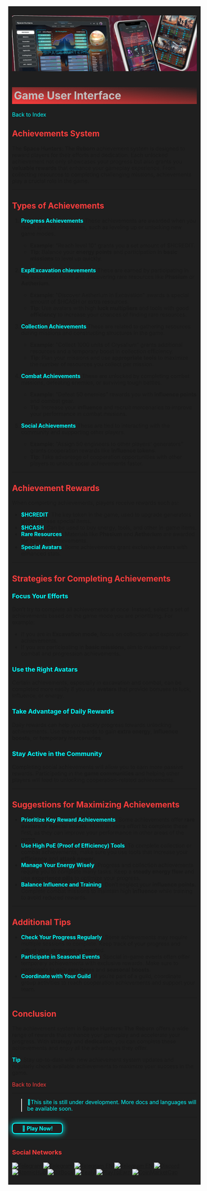 <div style="background-color:#1F1F1F; padding:10px;">

![UI-Banner](../../../static/img/UI-Banner.jpg)
# <div style="background: linear-gradient(185deg, #1F1F1F, #FF3D3D); padding: 5px; color: #FFFFFF;"><span style="color:#c0c0c0"> Game User Interface
[<span style="color:#00FFFF">Back to Index</span>](../../../index.md)

## **<span style="color:#FF3D3D">Achievements System</span>**

The **Space Hunters: The Reborn** achievement system is designed to reward players for their efforts and dedication. Each unlocked achievement not only showcases your progress but also grants you **valuable rewards** that enhance your gameplay experience. From collecting resources to completing challenging missions, achievements play a crucial role in the game.

---

## **<span style="color:#FF3D3D">Types of Achievements</span>**

1. **<span style="color:#00FFFF">Progress Achievements</span>**
   These achievements are awarded when you reach specific milestones, such as leveling up or unlocking new game modes.

   - **Example**: "Reach level 10" grants you a set amount of $HCREDIT.
   - **Tip**: Balance your **energy points** and participation in **basic missions** to level up quickly.

2. **<span style="color:#00FFFF">ExplExcavation chievements</span>**
   These are earned by participating in the excavation mode and discovering rare resources like **Phasium** or **Aetherium**.

   - **Example**: "Discover Aetherium in Excavation" awards a special amount of $HCASH or extra resources.
   - **Tip**: Use avatars with high **luck multipliers** and tools with good **efficiency** to increase your chances of finding rare resources.

3. **<span style="color:#00FFFF">Collection Achievements</span>**
   These are related to gathering resources during missions and constructing structures in the game.

   - **Example**: "Collect 1000 units of Crysalium" grants additional resources and a temporary boost in collection efficiency.
   - **Tip**: Plan your missions and use **appropriate tools** to maximize the number of resources you collect per mission.

4. **<span style="color:#00FFFF">Combat Achievements</span>**
   These are unlocked by completing combat missions, defeating enemies, or surviving tough battles.

   - **Example**: "Defeat 50 enemies" rewards you with **influence points** and combat gear.
   - **Tip**: Increase your **influence** and recruit mercenaries to improve your performance in combat missions.

5. **<span style="color:#00FFFF">Social Achievements</span>**
   These are tied to interacting with the community and supporting other players.

   - **Example**: "Assign 50 engineers to other players' generators" grants cooperation rewards like **influence tokens**.
   - **Tip**: Take advantage of cooperation opportunities with other players to unlock social achievements faster.

---

## **<span style="color:#FF3D3D">Achievement Rewards</span>**

When completing achievements, players receive rewards such as:

- **<span style="color:#00FFFF">$HCREDIT**: The key token in the game, used to upgrade generators and purchase special items.
- **<span style="color:#00FFFF">$HCASH**: Can be used to buy energy, tools, and other in-game items.
- **<span style="color:#00FFFF">Rare Resources**: Materials like **Phasium** and **Aetherium** are awarded for specific achievements.
- **<span style="color:#00FFFF">Special Avatars**: Some achievements grant exclusive avatars with enhanced stats.

---

## **<span style="color:#FF3D3D">Strategies for Completing Achievements</span>**

### **<span style="color:#00FFFF">Focus Your Efforts</span>**
Don’t try to complete all achievements at once. Instead, select a set of achievements based on the game mode you are prioritizing. For example:

- If you are in **Excavation mode**, focus on collection and exploration achievements.
- If you are participating in **basic missions**, aim to maximize your combat and progression achievements.

### **<span style="color:#00FFFF">Use the Right Avatars</span>**
Certain achievements, especially in excavation and combat, can be completed more easily if you use **avatars** that provide bonuses to luck, influence, or energy.

### **<span style="color:#00FFFF">Take Advantage of Daily Rewards</span>**
Daily rewards can help you quickly progress towards unlocking achievements. Use these rewards to gain **extra energy**, **influence boosts**, or **temporary mercenaries**.

### **<span style="color:#00FFFF">Stay Active in the Community</span>**
Completing social achievements will allow you to earn more passive rewards. Participating in the **game communities** and helping other players will lead to unlocking cooperation-related achievements.

---

## **<span style="color:#FF3D3D">Suggestions for Maximizing Achievements</span>**

- **<span style="color:#00FFFF">Prioritize Key Reward Achievements**: Some achievements offer **rare avatars** or **special boosts**. Make an extra effort to complete these first, as they can improve your performance in other areas of the game.
- **<span style="color:#00FFFF">Use High PoE (Proof of Efficiency) Tools**: To complete collection or combat achievements, make sure you use tools that increase your **efficiency** and **attack power**.
- **<span style="color:#00FFFF">Manage Your Energy Wisely**: Progress and collection achievements require you to complete many tasks. Keep a **steady energy flow** and use **experience pills** to optimize your progress.
- **<span style="color:#00FFFF">Balance Influence and Training**: Don’t neglect your **influence points**. Complete combat missions to maintain high **influence** while training to avoid reduced rewards.

---

## **<span style="color:#FF3D3D">Additional Tips</span>**

- **<span style="color:#00FFFF">Check Your Progress Regularly**: Some achievements may require multiple sessions to complete. Keep track of your progress and adjust your strategies as needed.
- **<span style="color:#00FFFF">Participate in Seasonal Events**: Special in-game events often offer temporary achievements with exclusive rewards. Make sure to participate to gain **rare items** and **seasonal boosts**.
- **<span style="color:#00FFFF">Coordinate with Your Guild**: If you’re part of a guild, coordinate group activities to reach cooperation achievements and support your team.

---

## **<span style="color:#FF3D3D">Conclusion</span>**

The achievement system in **Space Hunters: The Reborn** offers a wide range of rewards that enhance your gameplay and accelerate your progress. With **strategy** and **dedication**, you can complete these achievements and enjoy all the advantages they offer.

**<span style="color:#00FFFF">Tip**: Stay up-to-date with new achievement system updates and regularly check available achievements to maximize your success in the game.


[<span style="color:#FF3D3D">Back to Index</span>](../../../index.md)
<hr>

><span style="color:#00FFFF"> 🔧This site is still under development. More docs and languages will be available soon.</span>
<hr>
<a href="https://spacehunters.online" style="text-decoration:none;">
  <div style="display:inline-block; padding:4px 24px; background-color:#1F1F1F; color:#00FFFF; border: 2px solid #00FFFF; border-radius:8px; font-weight:bold; box-shadow: 0px 0px 15px #00FFFF; transition: background-color 0.3s, box-shadow 0.3s;">
    🚀 Play Now!
  </div>
</a>

<style>
  a:hover div {
    background-color: #00FFFF;
    color: #1F1F1F;
    box-shadow: 0px 0px 25px #00FFFF;
  }
</style>
****

### <span style="color:#FF3D3D"> Social Networks </span>

[![Telegram](https://img.shields.io/badge/Telegram-BOT-26A5E4?style=plastic&logo=telegram)](https://t.me/SpaceHuntersBot)
[![Telegram](https://img.shields.io/badge/Telegram-Announcements-26A5E4?style=plastic&logo=telegram)](https://t.me/spacehuntersnews)
[![Telegram EN](https://img.shields.io/badge/Telegram-Chat%20ENG-2CA5E0?style=plastic&logo=telegram)](https://t.me/spacehunterss)
[![Telegram EN](https://img.shields.io/badge/Telegram-Chat%20ESP-2CA5E0?style=plastic&logo=telegram)](https://t.me/shspanish)
[![Discord](https://img.shields.io/badge/Discord-Space%20Hunters-7289DA?style=plastic&logo=discord)](https://discord.gg/wpmzyJM9xb)
[![AtomicHub](https://img.shields.io/badge/AtomicHub-Space%20Hunters-EE474C?style=plastic&logo=atomichub)](https://wax.atomichub.io/explorer/collection/wax-mainnet/spacehunterz)
[![GitBook](https://img.shields.io/badge/GitBook-Space%20Hunters-7A8089?style=plastic&logo=gitbook)](https://spaceheroes.gitbook.io/space-hunters)
[![Zealy](https://img.shields.io/badge/Zealy-Space%20Hunters-FF69B4?style=plastic&logo=zealy)](https://zealy.io/cw/spacehuntersthereborn/invite/UroI4c6fhtB3SX65siHBX)
[![PlayToEarn](https://img.shields.io/badge/PlayToEarn-Space%20Hunters-34C759?style=plastic&logo=playtoearn)](https://playtoearn.com/blockchaingame/space-hunters-the-reborn?rel=search)
[![CoinMarketCap](https://img.shields.io/badge/CoinMarketCap-NFTSpaceHunters-03C9A9?style=plastic&logo=coinmarketcap)](https://coinmarketcap.com/community/profile/nftspacehunters/)

